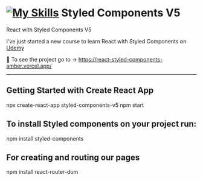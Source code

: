 # [![My Skills](https://skills.thijs.gg/icons?i=styledcomponents,react)](https://react-styled-components-amber.vercel.app/) Styled Components V5

React with Styled Components V5

I've just started a new course to learn React with Styled Components on <a href="https://www.udemy.com/share/101vVm3@kRcSTSw35dWFNDBsM7D-yI2iLnNRVldT_7KVo2EgjBitbLZKGraT-DZwtHJlwrYN/">Udemy</a>

:eyes: To see the project go to -> https://react-styled-components-amber.vercel.app/

------------------------------------------------------------------------------------------------------------------------------

## Getting Started with Create React App
npx create-react-app styled-components-v5
npm start

## To install Styled components on your project run:
npm install styled-components


## For creating and routing our pages 
npm install react-router-dom
